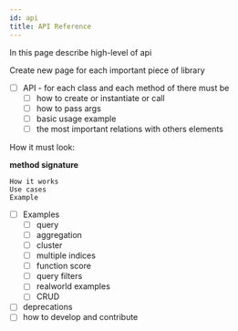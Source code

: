 ```yaml
---
id: api
title: API Reference
---
```


In this page describe high-level of api

Create new page for each important piece of library

- [ ] API - for each class and each method of there must be 
  - [ ] how to create or instantiate or call
  - [ ] how to pass args
  - [ ] basic usage example
  - [ ] the most important relations with others elements

How it must look:

**method signature**

`How it works`  
`Use cases`  
`Example`  


- [ ] Examples
  - [ ] query
  - [ ] aggregation
  - [ ] cluster
  - [ ] multiple indices
  - [ ] function score
  - [ ] query filters
  - [ ] realworld examples
  - [ ] CRUD
- [ ] deprecations
- [ ] how to develop and contribute
